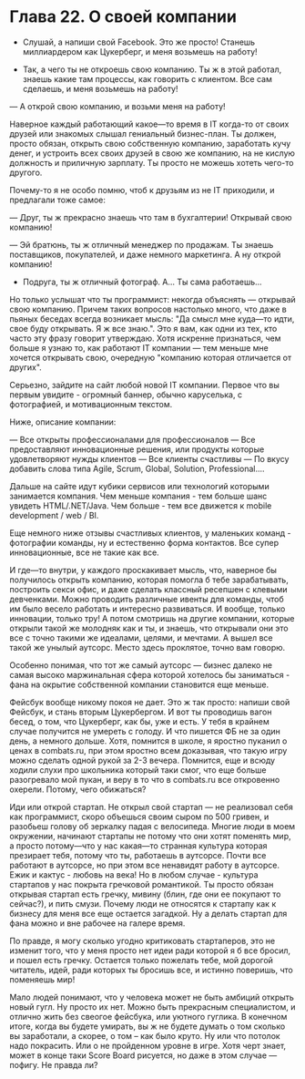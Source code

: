 # Глава 22. О своей компании

- Слушай, а напиши свой Facebook. Это же просто! Станешь миллиардером как Цукерберг, и меня возьмешь на работу!

- Так, а чего ты не откроешь свою компанию. Ты ж в этой работал, знаешь какие там процессы, как говорить с клиентом. Все сам сделаешь, и меня возьмешь на работу!

— А открой свою компанию, и возьми меня на работу!

Наверное каждый работающий какое—то время в IT когда-то от своих друзей или знакомых слышал гениальный бизнес-план. Ты должен, просто обязан, открыть свою собственную компанию, заработать кучу денег, и устроить всех своих друзей в свою же компанию, на не кислую должность и приличную зарплату. Ты просто не можешь хотеть чего-то другого.

Почему-то я не особо помню, чтоб к друзьям из не IT приходили, и предлагали тоже самое:

— Друг, ты ж прекрасно знаешь что там в бухгалтерии! Открывай свою компанию!

— Эй братюнь, ты ж отличный менеджер по продажам. Ты знаешь поставщиков, покупателей, и даже немного маркетинга. А ну открой компанию!

- Подруга, ты ж отличный фотограф. А... Ты сама работаешь...

Но только услышат что ты программист: некогда объяснять — открывай свою компанию. Причем таких вопросов настолько много, что даже в пьяных беседах всегда возникает мысль: "Да смысл мне куда—то идти, свое буду открывать. Я ж все знаю.". Это я вам, как одни из тех, кто часто эту фразу говорит утверждаю. Хотя искренне признаться, чем больше я узнаю то, как работают IT компании — тем меньше мне хочется открывать свою, очередную "компанию которая отличается от других".

Серьезно, зайдите на сайт любой новой IT компании. Первое что вы первым увидите - огромный баннер, обычно каруселька, с фотографией, и мотивационным текстом.

Ниже, описание компании:

— Все открыты профессионалами для профессионалов
— Все предоставляют инновационные решения, или продукты которые удовлетворяют нужды клиентов
— Все клиенты счастливы
— По вкусу добавить слова типа Agile, Scrum, Global, Solution, Professional....

Дальше на сайте идут кубики сервисов или технологий которыми занимается компания. Чем меньше компания - тем больше шанс увидеть HTML/.NET/Java. Чем больше - тем все движется к mobile development / web / BI.

Еще немного ниже отзывы счастливых клиентов, у маленьких команд - фотографии команды, ну и естественно форма контактов. Все супер инновационные, все не такие как все.

И где—то внутри, у каждого проскакивает мысль, что, наверное бы получилось открыть компанию, которая помогла б тебе зарабатывать, построить секси офис, и даже сделать классный ресепшен с клевыми девченками. Можно проводить различные ивенты для команды, чтоб им было весело работать и интересно развиваться. И вообще, только инновации, только тру! А потом смотришь на другие компании, которые открыли такой же молодняк как и ты, и знаешь, что открывали они это все с точно такими же идеалами, целями, и мечтами. А вышел все такой же унылый аутсорс. Место здесь проклятое, точно вам говорю.

Особенно понимая, что тот же самый аутсорс — бизнес далеко не самая высоко маржинальная сфера которой хотелось бы заниматься - фана на окрытие собственной компании становится еще меньше.

Фейсбук вообще никому покоя не дает. Это ж так просто: напиши свой Фейсбук, и стань вторым Цукербергом. И вот ты проводишь вагон бесед, о том, что Цукерберг, как бы, уже и есть. У тебя в крайнем случае получится не умереть с голоду. И что пишется ФБ не за один день, а немного дольше. Хотя, помнится в школе, я яростно пуканил о ценах в combats.ru, при этом яростно всем доказывая, что такую игру можно сделать одной рукой за 2-3 вечера. Помнится, еще и всюду ходили слухи про школьника который таки смог, что еще больше разогревало мой пукан, и веру в то что в combats.ru все откровенно охерели. Потому, чего обижаться?

Иди или открой стартап. Не открыл свой стартап — не реализовал себя как программист, скоро объешься своим сыром по 500 гривен, и разобьеш голову об зеркалку падая с велосипеда. Многие люди в моем окружении, начинают стартапы не потому что они хотят поменять мир, а просто потому—что у нас какая—то странная культура которая презирает тебя, потому что ты, работаешь в аутсорсе. Почти все работают в аутсорсе, но при этом все ненавидят работу в аутсорсе. Ежик и кактус - любовь на века! Но в любом случае - культура стартапов у нас покрыта гречковой романтикой. Ты просто обязан открывая стартап есть гречку, мивину (блин, где они ее покупают то сейчас?), и пить смузи. Почему люди не относятся к стартапу как к бизнесу для меня все еще остается загадкой. Ну а делать стартап для фана можно и вне рабочее на галере время.

По правде, я могу сколько угодно критиковать стартаперов, это не изменит того, что у меня просто нет идеи ради которой я б все бросил, и пошел есть гречку. Остается только пожелать тебе, мой дорогой читатель, идей, ради которых ты бросишь все, и истинно поверишь, что поменяешь мир!

Мало людей понимают, что у человека может не быть амбиций открыть новый гугл. Ну просто их нет. Можно быть прекрасным специалистом, и отлично жить без свеогое фейсбука, или уютного гуглика. В конечном итоге, когда вы будете умирать, вы ж не будете думать о том сколько вы заработали, а скорее, о том – как было круто. Ну или что потолок надо покрасить. Или о не пройденном уровне в игре. Хотя черт знает, может в конце таки Score Board рисуется, но даже в этом случае — пофигу. Не правда ли?